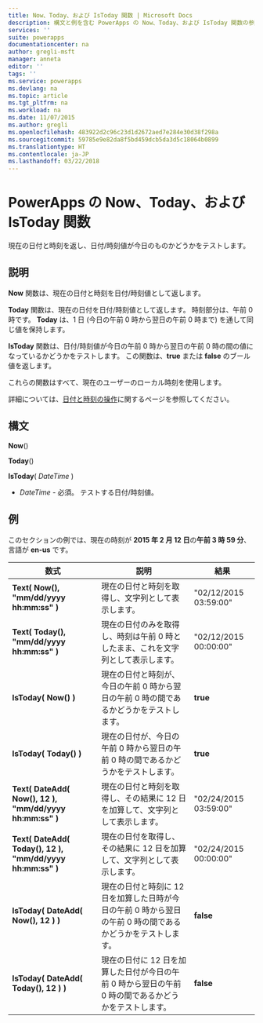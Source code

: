```yaml
---
title: Now、Today、および IsToday 関数 | Microsoft Docs
description: 構文と例を含む PowerApps の Now、Today、および IsToday 関数の参照情報
services: ''
suite: powerapps
documentationcenter: na
author: gregli-msft
manager: anneta
editor: ''
tags: ''
ms.service: powerapps
ms.devlang: na
ms.topic: article
ms.tgt_pltfrm: na
ms.workload: na
ms.date: 11/07/2015
ms.author: gregli
ms.openlocfilehash: 483922d2c96c23d1d2672aed7e284e30d38f298a
ms.sourcegitcommit: 59785e9e82da8f5bd459dcb5da3d5c18064b0899
ms.translationtype: HT
ms.contentlocale: ja-JP
ms.lasthandoff: 03/22/2018
---
```

# <a name="now-today-and-istoday-functions-in-powerapps"></a>PowerApps の Now、Today、および IsToday 関数
現在の日付と時刻を返し、日付/時刻値が今日のものかどうかをテストします。

## <a name="description"></a>説明
**Now** 関数は、現在の日付と時刻を日付/時刻値として返します。

**Today** 関数は、現在の日付を日付/時刻値として返します。 時刻部分は、午前 0 時です。 **Today** は、1 日 (今日の午前 0 時から翌日の午前 0 時まで) を通して同じ値を保持します。

**IsToday** 関数は、日付/時刻値が今日の午前 0 時から翌日の午前 0 時の間の値になっているかどうかをテストします。 この関数は、**true** または **false** のブール値を返します。

これらの関数はすべて、現在のユーザーのローカル時刻を使用します。

詳細については、[日付と時刻の操作](../show-text-dates-times.md)に関するページを参照してください。

## <a name="syntax"></a>構文
**Now**()

**Today**()

**IsToday**( *DateTime* )

* *DateTime* - 必須。  テストする日付/時刻値。

## <a name="examples"></a>例
このセクションの例では、現在の時刻が **2015 年 2 月 12 日**の**午前 3 時 59 分**、言語が **en-us** です。

| 数式 | 説明 | 結果 |
| --- | --- | --- |
| **Text( Now(), "mm/dd/yyyy hh:mm:ss" )** |現在の日付と時刻を取得し、文字列として表示します。 |"02/12/2015 03:59:00" |
| **Text( Today(), "mm/dd/yyyy hh:mm:ss" )** |現在の日付のみを取得し、時刻は午前 0 時としたまま、これを文字列として表示します。 |"02/12/2015 00:00:00" |
| **IsToday( Now() )** |現在の日付と時刻が、今日の午前 0 時から翌日の午前 0 時の間であるかどうかをテストします。 |**true** |
| **IsToday( Today() )** |現在の日付が、今日の午前 0 時から翌日の午前 0 時の間であるかどうかをテストします。 |**true** |
| **Text( DateAdd( Now(), 12 ), "mm/dd/yyyy hh:mm:ss" )** |現在の日付と時刻を取得し、その結果に 12 日を加算して、文字列として表示します。 |"02/24/2015 03:59:00" |
| **Text( DateAdd( Today(), 12 ), "mm/dd/yyyy hh:mm:ss" )** |現在の日付を取得し、その結果に 12 日を加算して、文字列として表示します。 |"02/24/2015 00:00:00" |
| **IsToday( DateAdd( Now(), 12 ) )** |現在の日付と時刻に 12 日を加算した日時が今日の午前 0 時から翌日の午前 0 時の間であるかどうかをテストします。 |**false** |
| **IsToday( DateAdd( Today(), 12 ) )** |現在の日付に 12 日を加算した日付が今日の午前 0 時から翌日の午前 0 時の間であるかどうかをテストします。 |**false** |

